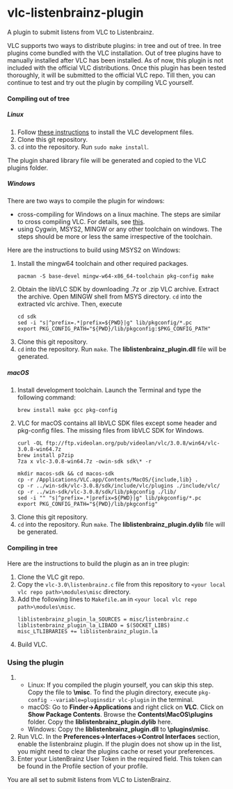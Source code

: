 # vlc-listenbrainz-plugin
A plugin to submit listens from VLC to Listenbrainz.

VLC supports two ways to distribute plugins: in tree and out of tree. In tree plugins come bundled with the VLC 
installation. Out of tree plugins have to manually installed after VLC has been installed.
As of now, this plugin is not included with the official VLC distributions. Once this plugin has been tested thoroughly,
 it will be submitted to the official VLC repo. Till then, you can continue to test and try out the plugin by compiling 
 VLC yourself. 
 
#### Compiling out of tree
##### Linux
1. Follow [these instructions](https://wiki.videolan.org/OutOfTreeCompile/) to install the VLC development files.
2. Clone this git repository.
3. `cd` into the repository. Run `sudo make install`.

The plugin shared library file will be generated and copied to the VLC plugins folder. 
##### Windows
There are two ways to compile the plugin for windows: 
- cross-compiling for Windows on a linux machine. The steps are similar to cross compiling VLC. For details, see 
[this](https://forum.videolan.org/viewtopic.php?t=146175).
- using Cygwin, MSYS2, MINGW or any other toolchain on windows. The steps should be more or less the same irrespective 
of the toolchain. 

Here are the instructions to build using MSYS2 on Windows:
1. Install the mingw64 toolchain and other required packages. 
    ```shell script
    pacman -S base-devel mingw-w64-x86_64-toolchain pkg-config make
    ```
2. Obtain the libVLC SDK by downloading .7z or .zip VLC archive. Extract the archive. Open MINGW shell from MSYS directory.
 `cd` into the extracted vlc archive. Then, execute
    ```shell script
    cd sdk
    sed -i "s|^prefix=.*|prefix=${PWD}|g" lib/pkgconfig/*.pc
    export PKG_CONFIG_PATH="${PWD}/lib/pkgconfig:$PKG_CONFIG_PATH"
    ```
3. Clone this git repository.
4. `cd` into the repository. Run `make`.
The __liblistenbrainz_plugin.dll__ file will be generated.

##### macOS
1. Install development toolchain. Launch the Terminal and type the following command:
    ```shell script
    brew install make gcc pkg-config
    ```
2. VLC for macOS contains all libVLC SDK files except some header and pkg-config files. The missing files from libVLC SDK 
for Windows.
    ```shell script
    curl -OL ftp://ftp.videolan.org/pub/videolan/vlc/3.0.8/win64/vlc-3.0.8-win64.7z
    brew install p7zip
    7za x vlc-3.0.8-win64.7z -owin-sdk sdk\* -r
    
    mkdir macos-sdk && cd macos-sdk
    cp -r /Applications/VLC.app/Contents/MacOS/{include,lib} .
    cp -r ../win-sdk/vlc-3.0.8/sdk/include/vlc/plugins ./include/vlc/
    cp -r ../win-sdk/vlc-3.0.8/sdk/lib/pkgconfig ./lib/
    sed -i "" "s|^prefix=.*|prefix=${PWD}|g" lib/pkgconfig/*.pc
    export PKG_CONFIG_PATH="${PWD}/lib/pkgconfig"
    ```
3. Clone this git repository.
4. `cd` into the repository. Run `make`. The __liblistenbrainz_plugin.dylib__ file will be generated.

#### Compiling in tree
Here are the instructions to build the plugin as an in tree plugin:
1. Clone the VLC git repo.
2. Copy the `vlc-3.0\listenbrainz.c` file from this repository to `<your local vlc repo path>\modules\misc` directory.
3. Add the following lines to `Makefile.am` in `<your local vlc repo path>\modules\misc`.
    ```
    liblistenbrainz_plugin_la_SOURCES = misc/listenbrainz.c
    liblistenbrainz_plugin_la_LIBADD = $(SOCKET_LIBS)
    misc_LTLIBRARIES += liblistenbrainz_plugin.la
    ```
4. Build VLC.

### Using the plugin
1. - Linux: If you compiled the plugin yourself, you can skip this step. Copy the file to __<vlc-plugin-directory>\misc__.
 To find the plugin directory, execute `pkg-config --variable=pluginsdir vlc-plugin` in the terminal.
   - macOS: Go to __Finder->Applications__ and right click on __VLC__. Click on __Show Package Contents__. Browse the 
   __Contents\MacOS\plugins__ folder. Copy the __liblistenbrainz_plugin.dylib__ here.
   - Windows: Copy the __liblistenbrainz_plugin.dll__ to __<vlc-installation-directory>\plugins\misc__.
2. Run VLC. In the __Preferences->Interfaces->Control Interfaces__ section, enable the listenbrainz plugin. If the plugin 
does not show up in the list, you might need to clear the plugins cache or reset your preferences.
3. Enter your ListenBrainz User Token in the required field. This token can be found in the Profile section of your profile.

You are all set to submit listens from VLC to ListenBrainz.